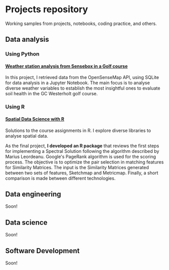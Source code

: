 # Projects repository
Working samples from projects, notebooks, coding practice, and others.

## Data analysis
### Using Python
#### [Weather station analysis from Sensebox in a Golf course](https://github.com/violetasdev/projects_overview/blob/master/sensebox/Sensebox_PartA.ipynb)
In this project, I retrieved data from the OpenSenseMap API, using SQLite for data analysis in a Jupyter Notebook. The main focus is to analyse diverse weather variables to establish the most insightful ones to evaluate soil health in the GC Westerholt golf course.

### Using R
#### [Spatial Data Science with R](https://github.com/violetasdev/SDR_geotech)
Solutions to the course assignments in R. I explore diverse libraries to analyse spatial data. 

As the final project, **I developed an R package** that reviews the first steps for implementing a Spectral Solution following the algorithm described by Marius Leordeanu. Google's PageRank algorithm is used for the scoring process. The objective is to optimize the pair selection in matching features for Similarity Matrices. The input is the Similarity Matrices generated between two sets of features, Sketchmap and Metricmap. Finally, a short comparison is made between different technologies.

## Data engineering
Soon!

## Data science
Soon!

## Software Development
Soon!
